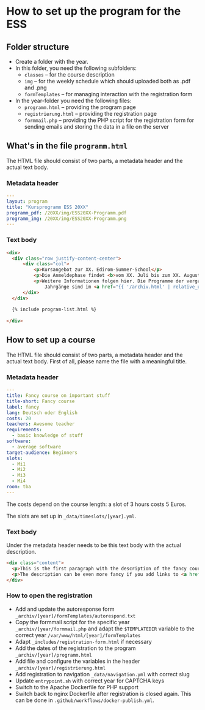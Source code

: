 # How to set up the program for the ESS

## Folder structure
- Create a folder with the year.
- In this folder, you need the following subfolders:
  - `classes` – for the course description
  - `img` – for the weekly schedule which should uploaded both as .pdf and .png
  - `formTemplates` – for managing interaction with the registration form
- In the year-folder you need the following files:
  - `programm.html` – providing the program page
  - `registrierung.html` – providing the registration page
  - `formmail.php` – providing the PHP script for the registration form for 
    sending emails and storing the data in a file on the server

 
## What's in the file `programm.html`
The HTML file should consist of two parts, a metadata header and the actual 
text body.

### Metadata header

```yaml
---
layout: program
title: "Kursprogramm ESS 20XX"
programm_pdf: /20XX/img/ESS20XX-Programm.pdf
programm_img: /20XX/img/ESS20XX-Programm.png
---
```
    
    
### Text body

```html
<div>
  <div class="row justify-content-center">
      <div class="col">
          <p>Kursangebot zur XX. Edirom-Summer-School</p>
          <p>Die Anmeldephase findet <b>vom XX. Juli bis zum XX. August</b> statt.</p>
          <p>Weitere Informationen folgen hier. Die Programme der vergangenen
              Jahrgänge sind im <a href="{{ '/archiv.html' | relative_url }}">Archiv</a> zu finden.</p>
      </div>
  </div>
      
  {% include program-list.html %}
  
</div>
```
    

## How to set up a course

The HTML file should consist of two parts, a metadata header and the actual 
text body.
First of all, please name the file with a meaningful title.

### Metadata header

```yaml
---
title: Fancy course on important stuff
title-short: Fancy course
label: fancy
lang: Deutsch oder English
costs: 20
teachers: Awesome teacher
requirements:
  - basic knowledge of stuff
software:
  - average software
target-audience: Beginners
slots:
  - Mi1
  - Mi2
  - Mi3
  - Mi4
room: tba
---
```

The costs depend on the course length: a slot of 3 hours costs 5 Euros.


The slots are set up in `_data/timeslots/[year].yml`.

### Text body
Under the metadata header needs to be this text body with the actual description.

```html
<div class="content">
  <p>This is the first paragraph with the description of the fancy course.</p>
  <p>The description can be even more fancy if you add links to <a href="https://www.fancy-website.de/" title="Fancy Website" target="_blank">websites</a>.</p>
</div>
```

### How to open the registration
- Add and update the autoresponse form `_archiv/[year]/formTemplates/autorespond.txt` 
- Copy the formmail script for the specific year `_archiv/[year/formmail.php` and adapt the `$TEMPLATEDIR` variable to the correct year `/var/www/html/[year]/formTemplates`
- Adapt `_includes/registration-form.html` if necessary
- Add the dates of the registration to the program `_archiv/[year]/programm.html`
- Add file and configure the variables in the header `_archiv/[year]/registrierung.html`
- Add registration to navigation `_data/navigation.yml` with correct slug
- Update `entrypoint.sh` with correct year for CAPTCHA keys
- Switch to the Apache Dockerfile for PHP support
- Switch back to nginx Dockerfile after registration is closed again. This can be done in `.github/workflows/docker-publish.yml`.


